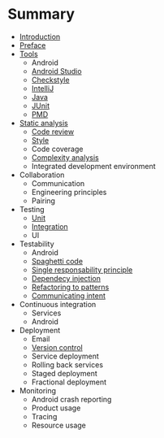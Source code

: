 # Summary

* [Introduction](README.md)
* [Preface](preface.md)
* [Tools](tools/README.md)
   * Android
   * [Android Studio](tools/android_studio.md)
   * [Checkstyle](tools/checkstyle.md)
   * [IntelliJ](tools/intellij.md)
   * [Java](tools/java_installation.md)
   * [JUnit](tools/junit.md)
   * [PMD](tools/pmd.md)
* [Static analysis](static_analysis/README.md)
   * [Code review](static_analysis/code_review.md)
   * [Style](static_analysis/style.md)
   * Code coverage
   * [Complexity analysis](static_analysis/complexity.md)
   * Integrated development environment
* Collaboration
   * Communication
   * Engineering principles
   * Pairing
* Testing
   * [Unit](testing/unit.md)
   * [Integration](testing/integration.md)
   * UI
* Testability
   * Android
   * [Spaghetti code](testability/spaghetti.md)
   * [Single responsability principle](testability/srp.md)
   * [Dependecy injection](testability/di.md)
   * [Refactoring to patterns](testability/pattern.md)
   * [Communicating intent](testability/intent.md)
* Continuous integration
   * Services
   * Android
* Deployment
   * Email
   * [Version control](deployment/version_control.md)
   * Service deployment
   * Rolling back services
   * Staged deployment
   * Fractional deployment
* Monitoring
   * Android crash reporting
   * Product usage
   * Tracing
   * Resource usage

